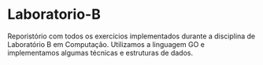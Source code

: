 # Laboratorio-B
Reporistório com todos os exercícios implementados durante a disciplina de Laboratório B em Computação. Utilizamos a linguagem GO e implementamos algumas técnicas e estruturas de dados. 
